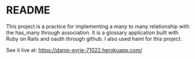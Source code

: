 # README

This project is a practice for implementing a many to many relationship with the has_many through association.  It is a glossary application built with Ruby on Rails and oauth through github. I also used haml for this project.

See it live at: https://damp-eyrie-71022.herokuapp.com/
